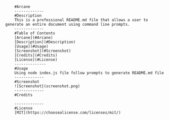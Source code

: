 
        #Arcane
        -------------
        #Description
        This is a professional README.md file that allows a user to generate an entire document using command line prompts.
        -------------
        #Table of Contents
        [Arcane](#Arcane)
        [Description](#Description)
        [Usage](#Usage)
        [Screenshot](#Screenshot)
        [Credits](#Credits)
        [License](#License)
        --------------
        #Usage
        Using node index.js file follow prompts to generate README.md file
        -------------
        #Screenshot
        ![Screenshot}(screenshot.png)
        -------------
        #Credits
        
        -------------
        #License
        [MIT](https://choosealicense.com/licenses/mit/)